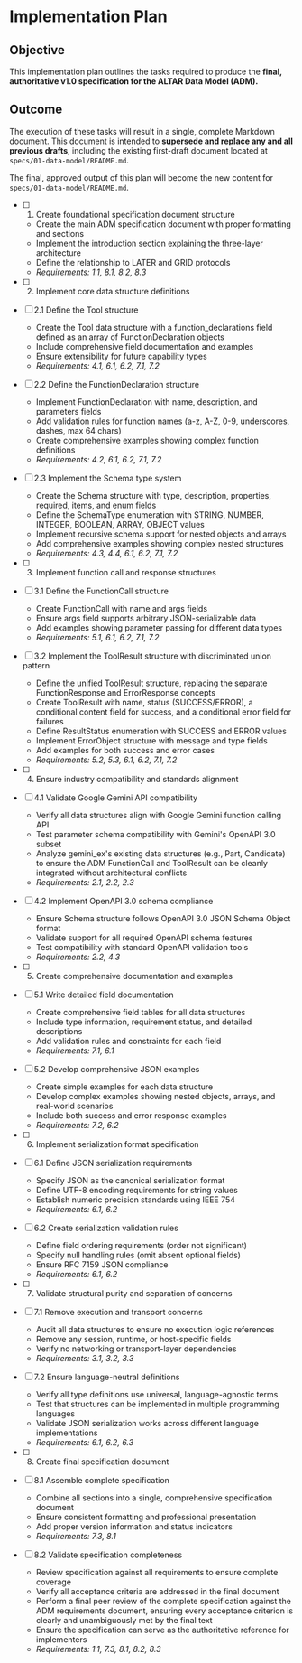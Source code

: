 # Implementation Plan

## Objective

This implementation plan outlines the tasks required to produce the **final, authoritative v1.0 specification for the ALTAR Data Model (ADM).**

## Outcome

The execution of these tasks will result in a single, complete Markdown document. This document is intended to **supersede and replace any and all previous drafts**, including the existing first-draft document located at `specs/01-data-model/README.md`.

The final, approved output of this plan will become the new content for `specs/01-data-model/README.md`.

- [ ] 1. Create foundational specification document structure
  - Create the main ADM specification document with proper formatting and sections
  - Implement the introduction section explaining the three-layer architecture
  - Define the relationship to LATER and GRID protocols
  - _Requirements: 1.1, 8.1, 8.2, 8.3_

- [ ] 2. Implement core data structure definitions
- [ ] 2.1 Define the Tool structure
  - Create the Tool data structure with a function_declarations field defined as an array of FunctionDeclaration objects
  - Include comprehensive field documentation and examples
  - Ensure extensibility for future capability types
  - _Requirements: 4.1, 6.1, 6.2, 7.1, 7.2_

- [ ] 2.2 Define the FunctionDeclaration structure
  - Implement FunctionDeclaration with name, description, and parameters fields
  - Add validation rules for function names (a-z, A-Z, 0-9, underscores, dashes, max 64 chars)
  - Create comprehensive examples showing complex function definitions
  - _Requirements: 4.2, 6.1, 6.2, 7.1, 7.2_

- [ ] 2.3 Implement the Schema type system
  - Create the Schema structure with type, description, properties, required, items, and enum fields
  - Define the SchemaType enumeration with STRING, NUMBER, INTEGER, BOOLEAN, ARRAY, OBJECT values
  - Implement recursive schema support for nested objects and arrays
  - Add comprehensive examples showing complex nested structures
  - _Requirements: 4.3, 4.4, 6.1, 6.2, 7.1, 7.2_

- [ ] 3. Implement function call and response structures
- [ ] 3.1 Define the FunctionCall structure
  - Create FunctionCall with name and args fields
  - Ensure args field supports arbitrary JSON-serializable data
  - Add examples showing parameter passing for different data types
  - _Requirements: 5.1, 6.1, 6.2, 7.1, 7.2_

- [ ] 3.2 Implement the ToolResult structure with discriminated union pattern
  - Define the unified ToolResult structure, replacing the separate FunctionResponse and ErrorResponse concepts
  - Create ToolResult with name, status (SUCCESS/ERROR), a conditional content field for success, and a conditional error field for failures
  - Define ResultStatus enumeration with SUCCESS and ERROR values
  - Implement ErrorObject structure with message and type fields
  - Add examples for both success and error cases
  - _Requirements: 5.2, 5.3, 6.1, 6.2, 7.1, 7.2_

- [ ] 4. Ensure industry compatibility and standards alignment
- [ ] 4.1 Validate Google Gemini API compatibility
  - Verify all data structures align with Google Gemini function calling API
  - Test parameter schema compatibility with Gemini's OpenAPI 3.0 subset
  - Analyze gemini_ex's existing data structures (e.g., Part, Candidate) to ensure the ADM FunctionCall and ToolResult can be cleanly integrated without architectural conflicts
  - _Requirements: 2.1, 2.2, 2.3_

- [ ] 4.2 Implement OpenAPI 3.0 schema compliance
  - Ensure Schema structure follows OpenAPI 3.0 JSON Schema Object format
  - Validate support for all required OpenAPI schema features
  - Test compatibility with standard OpenAPI validation tools
  - _Requirements: 2.2, 4.3_

- [ ] 5. Create comprehensive documentation and examples
- [ ] 5.1 Write detailed field documentation
  - Create comprehensive field tables for all data structures
  - Include type information, requirement status, and detailed descriptions
  - Add validation rules and constraints for each field
  - _Requirements: 7.1, 6.1_

- [ ] 5.2 Develop comprehensive JSON examples
  - Create simple examples for each data structure
  - Develop complex examples showing nested objects, arrays, and real-world scenarios
  - Include both success and error response examples
  - _Requirements: 7.2, 6.2_

- [ ] 6. Implement serialization format specification
- [ ] 6.1 Define JSON serialization requirements
  - Specify JSON as the canonical serialization format
  - Define UTF-8 encoding requirements for string values
  - Establish numeric precision standards using IEEE 754
  - _Requirements: 6.1, 6.2_

- [ ] 6.2 Create serialization validation rules
  - Define field ordering requirements (order not significant)
  - Specify null handling rules (omit absent optional fields)
  - Ensure RFC 7159 JSON compliance
  - _Requirements: 6.1, 6.2_

- [ ] 7. Validate structural purity and separation of concerns
- [ ] 7.1 Remove execution and transport concerns
  - Audit all data structures to ensure no execution logic references
  - Remove any session, runtime, or host-specific fields
  - Verify no networking or transport-layer dependencies
  - _Requirements: 3.1, 3.2, 3.3_

- [ ] 7.2 Ensure language-neutral definitions
  - Verify all type definitions use universal, language-agnostic terms
  - Test that structures can be implemented in multiple programming languages
  - Validate JSON serialization works across different language implementations
  - _Requirements: 6.1, 6.2, 6.3_

- [ ] 8. Create final specification document
- [ ] 8.1 Assemble complete specification
  - Combine all sections into a single, comprehensive specification document
  - Ensure consistent formatting and professional presentation
  - Add proper version information and status indicators
  - _Requirements: 7.3, 8.1_

- [ ] 8.2 Validate specification completeness
  - Review specification against all requirements to ensure complete coverage
  - Verify all acceptance criteria are addressed in the final document
  - Perform a final peer review of the complete specification against the ADM requirements document, ensuring every acceptance criterion is clearly and unambiguously met by the final text
  - Ensure the specification can serve as the authoritative reference for implementers
  - _Requirements: 1.1, 7.3, 8.1, 8.2, 8.3_